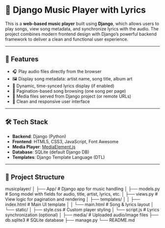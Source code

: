 # 🎵 Django Music Player with Lyrics

This is a **web-based music player** built using **Django**, which allows users to play songs, view song metadata, and synchronize lyrics with the audio. The project combines modern frontend design with Django’s powerful backend framework to deliver a clean and functional user experience.

---

## 🚀 Features

- 🎧 Play audio files directly from the browser
- 🖼️ Display song metadata: artist name, song title, album art
- 📃 Dynamic, time-synced lyrics display (if enabled)
- 🔄 Pagination-based song browsing (one song per page)
- 📂 Media files served from Django project (or remote URLs)
- 🎨 Clean and responsive user interface

---

## 🛠️ Tech Stack

- **Backend**: Django (Python)
- **Frontend**: HTML5, CSS3, JavaScript, Font Awesome
- **Media Player**: [MediaElement.js](https://www.mediaelementjs.com/)
- **Database**: SQLite (default Django DB)
- **Templates**: Django Template Language (DTL)

---

## 📁 Project Structure

musicplayer/
│
├── App/ # Django app for music handling
│ ├── models.py # Song model with fields for audio, title, artist, lyrics, etc.
│ ├── views.py # View logic for pagination and rendering
│ ├── templates/
│ │ ├── index.html # Main UI template
│ │ └── main.html # Song & lyrics layout
│ └── static/
│ ├── style.css # Custom player styling
│ └── script.js # Lyrics synchronization (optional)
│
├── media/ # Uploaded audio/image files
├── db.sqlite3 # SQLite database
├── manage.py
└── README.md
